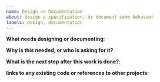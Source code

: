 ```yaml
---
name: Design or Documentation
about: design a specification, or document some behavior
labels: design, documentation
---
```


**What needs designing or documenting**:

**Why is this needed, or who is asking for it?**

**What is the next step after this work is done?**:

**links to any existing code or references to other projects**:
